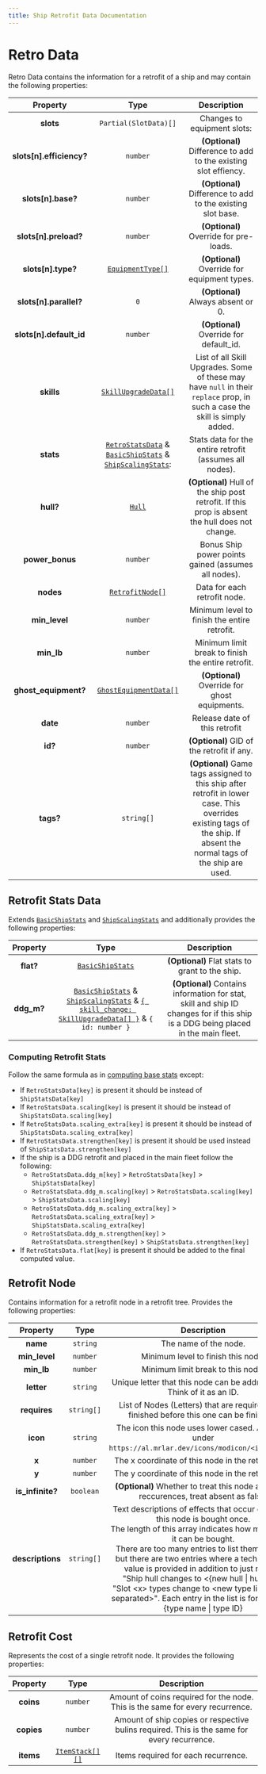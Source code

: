 ```yaml
---
title: Ship Retrofit Data Documentation
---
```


# Retro Data

Retro Data contains the information for a retrofit of a ship and may contain the following
properties:

|         Property         |                                                                       Type                                                                        |                                                                              Description                                                                               |
| :----------------------: | :-----------------------------------------------------------------------------------------------------------------------------------------------: | :--------------------------------------------------------------------------------------------------------------------------------------------------------------------: |
|        **slots**         |                                                               `Partial(SlotData)[]`                                                               |                                                                      Changes to equipment slots:                                                                       |
| **slots[n].efficiency?** |                                                                     `number`                                                                      |                                                    **(Optional)** Difference to add to the existing slot effiency.                                                     |
|    **slots[n].base?**    |                                                                     `number`                                                                      |                                                      **(Optional)** Difference to add to the existing slot base.                                                       |
|  **slots[n].preload?**   |                                                                     `number`                                                                      |                                                                 **(Optional)** Override for pre-loads.                                                                 |
|    **slots[n].type?**    |                                                 [`EquipmentType[]`](../common.md#equipment-type)                                                  |                                                              **(Optional)** Override for equipment types.                                                              |
|  **slots[n].parallel?**  |                                                                        `0`                                                                        |                                                                   **(Optional)** Always absent or 0.                                                                   |
| **slots[n].default_id**  |                                                                     `number`                                                                      |                                                                **(Optional)** Override for default_id.                                                                 |
|        **skills**        |                                              [`SkillUpgradeData[]`](../common.md#skill-upgrade-data)                                              |                      List of all Skill Upgrades. Some of these may have `null` in their `replace` prop, in such a case the skill is simply added.                      |
|        **stats**         | [`RetroStatsData`](#retrofit-stats-data) & [`BasicShipStats`](./index.md#basic-ship-stats) & [`ShipScalingStats`](./index.md#scaling-ship-stats): |                                                        Stats data for the entire retrofit (assumes all nodes).                                                         |
|        **hull?**         |                                                            [`Hull`](../common.md#hull)                                                            |                                    **(Optional)** Hull of the ship post retrofit. If this prop is absent the hull does not change.                                     |
|     **power_bonus**      |                                                                     `number`                                                                      |                                                          Bonus Ship power points gained (assumes all nodes).                                                           |
|        **nodes**         |                                                        [`RetrofitNode[]`](#retrofit-node)                                                         |                                                                      Data for each retrofit node.                                                                      |
|      **min_level**       |                                                                     `number`                                                                      |                                                              Minimum level to finish the entire retrofit.                                                              |
|        **min_lb**        |                                                                     `number`                                                                      |                                                           Minimum limit break to finish the entire retrofit.                                                           |
|   **ghost_equipment?**   |                                                    [`GhostEquipmentData[]`](./ghost_equip.md)                                                     |                                                             **(Optional)** Override for ghost equipments.                                                              |
|         **date**         |                                                                     `number`                                                                      |                                                                     Release date of this retrofit                                                                      |
|         **id?**          |                                                                     `number`                                                                      |                                                               **(Optional)** GID of the retrofit if any.                                                               |
|        **tags?**         |                                                                    `string[]`                                                                     | **(Optional)** Game tags assigned to this ship after retrofit in lower case. This overrides existing tags of the ship. If absent the normal tags of the ship are used. |

## Retrofit Stats Data

Extends [`BasicShipStats`](./index.md#basic-ship-stats)
and [`ShipScalingStats`](./index.md#scaling-ship-stats) and additionally provides the following
properties:

|  Property  |                                                                                                 Type                                                                                                 |                                                            Description                                                            |
| :--------: | :--------------------------------------------------------------------------------------------------------------------------------------------------------------------------------------------------: | :-------------------------------------------------------------------------------------------------------------------------------: |
| **flat?**  |                                                                           [`BasicShipStats`](./index.md#basic-ship-stats)                                                                            |                                          **(Optional)** Flat stats to grant to the ship.                                          |
| **ddg_m?** | [`BasicShipStats`](./index.md#basic-ship-stats) & [`ShipScalingStats`](./index.md#scaling-ship-stats) & [`{ skill_change: SkillUpgradeData[] }`](../common.md#skill-upgrade-data) & `{ id: number }` | **(Optional)** Contains information for stat, skill and ship ID changes for if this ship is a DDG being placed in the main fleet. |


### Computing Retrofit Stats

Follow the same formula as in [computing base stats](./index.md#computing-base-stats) except:

- If `RetroStatsData[key]` is present it should be instead of `ShipStatsData[key]`
- If `RetroStatsData.scaling[key]` is present it should be instead of `ShipStatsData.scaling[key]`
- If `RetroStatsData.scaling_extra[key]` is present it should be instead of `ShipStatsData.scaling_extra[key]`
- If `RetroStatsData.strengthen[key]` is present it should be used instead of `ShipStatsData.strengthen[key]`
- If the ship is a DDG retrofit and placed in the main fleet follow the following:
    - `RetroStatsData.ddg_m[key]` &gt; `RetroStatsData[key]` &gt; `ShipStatsData[key]`
    - `RetroStatsData.ddg_m.scaling[key]` &gt; `RetroStatsData.scaling[key]`
      &gt; `ShipStatsData.scaling[key]`
    - `RetroStatsData.ddg_m.scaling_extra[key]` &gt; `RetroStatsData.scaling_extra[key]`
      &gt; `ShipStatsData.scaling_extra[key]`
    - `RetroStatsData.ddg_m.strengthen[key]` &gt; `RetroStatsData.strengthen[key]`
      &gt; `ShipStatsData.strengthen[key]`
- If `RetroStatsData.flat[key]` is present it should be added to the final computed value.

## Retrofit Node

Contains information for a retrofit node in a retrofit tree. Provides the following properties:

|     Property     |    Type    |                                                                                                                                                                                                                                              Description                                                                                                                                                                                                                                               |
| :--------------: | :--------: | :----------------------------------------------------------------------------------------------------------------------------------------------------------------------------------------------------------------------------------------------------------------------------------------------------------------------------------------------------------------------------------------------------------------------------------------------------------------------------------------------------: |
|     **name**     |  `string`  |                                                                                                                                                                                                                                         The name of the node.                                                                                                                                                                                                                                          |
|  **min_level**   |  `number`  |                                                                                                                                                                                                                                   Minimum level to finish this node.                                                                                                                                                                                                                                   |
|    **min_lb**    |  `number`  |                                                                                                                                                                                                                                   Minimum limit break to this node.                                                                                                                                                                                                                                    |
|    **letter**    |  `string`  |                                                                                                                                                                                                                Unique letter that this node can be addressed as. Think of it as an ID.                                                                                                                                                                                                                 |
|   **requires**   | `string[]` |                                                                                                                                                                                                       List of Nodes (Letters) that are required to be finished before this one can be finished.                                                                                                                                                                                                        |
|     **icon**     |  `string`  |                                                                                                                                                                                                 The icon this node uses lower cased. Available under `https://al.mrlar.dev/icons/modicon/<icon>.webp`.                                                                                                                                                                                                 |
|      **x**       |  `number`  |                                                                                                                                                                                                                           The x coordinate of this node in the retro graph.                                                                                                                                                                                                                            |
|      **y**       |  `number`  |                                                                                                                                                                                                                           The y coordinate of this node in the retro graph.                                                                                                                                                                                                                            |
| **is_infinite?** | `boolean`  |                                                                                                                                                                                                       **(Optional)** Whether to treat this node as infinite reccurences, treat absent as false.                                                                                                                                                                                                        |
| **descriptions** | `string[]` | Text descriptions of effects that occur each time this node is bought once.<br>The length of this array indicates how many times it can be bought.<br>There are too many entries to list them all here, but there are two entries where a technical (ID) value is provided in addition to just names:<br>"Ship hull changes to &lt;{new hull \| hull id}&gt;"<br>"Slot &lt;x&gt; types change to &lt;new type list comma separated&gt;". Each entry in the list is formatted as {type name \| type ID} |

## Retrofit Cost
Represents the cost of a single retrofit node. It provides the following properties:

|  Property  |                    Type                    |                                         Description                                         |
| :--------: | :----------------------------------------: | :-----------------------------------------------------------------------------------------: |
| **coins**  |                  `number`                  |        Amount of coins required for the node. This is the same for every recurrence.        |
| **copies** |                  `number`                  | Amount of ship copies or respective bulins required. This is the same for every recurrence. |
| **items**  | [`ItemStack[][]`](../common.md#item-stack) |                             Items required for each recurrence.                             |